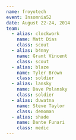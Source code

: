 ```yaml
---
name: froyotech
event: Insomnia52
date: August 22-24, 2014
team:
  - alias: clockwork
    name: Matt Dias
    class: scout
  - alias: b4nny
    name: Grant Vincent
    class: scout
  - alias: blaze
    name: Tyler Brown
    class: soldier
  - alias: lansky
    name: Dave Polansky
    class: soldier
  - alias: duwatna
    name: Steve Taylor
    class: demoman
  - alias: shade
    name: Dante Funari
    class: medic
---
```


